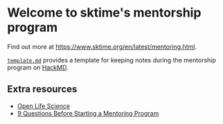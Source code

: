 # Welcome to sktime's mentorship program

Find out more at https://www.sktime.org/en/latest/mentoring.html.

[`template.md`](https://github.com/sktime/mentorship-programme/blob/master/template.md) provides a template for keeping notes during the mentorship program on [HackMD](https://hackmd.io).

## Extra resources
* [Open Life Science](https://openlifesci.org)
* [9 Questions Before Starting a Mentoring Program](http://www.mentoringstandard.com/9-questions-before-starting-a-mentoring-program/)
